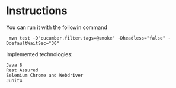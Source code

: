 <h1>Instructions</h1>

You can run it with the followin command
```
 mvn test -D"cucumber.filter.tags=@smoke" -Dheadless="false" -DdefaultWaitSec="30"
```
Implemented technologies:
```
Java 8
Rest Assured
Selenium Chrome and Webdriver
Junit4
```